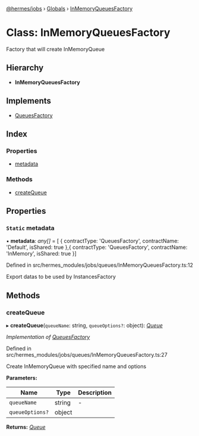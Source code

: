[@hermes/jobs](../README.md) › [Globals](../globals.md) › [InMemoryQueuesFactory](inmemoryqueuesfactory.md)

# Class: InMemoryQueuesFactory

Factory that will create InMemoryQueue

## Hierarchy

* **InMemoryQueuesFactory**

## Implements

* [QueuesFactory](../interfaces/queuesfactory.md)

## Index

### Properties

* [metadata](inmemoryqueuesfactory.md#static-metadata)

### Methods

* [createQueue](inmemoryqueuesfactory.md#createqueue)

## Properties

### `Static` metadata

▪ **metadata**: *any[]* = [ {
    contractType: 'QueuesFactory',
    contractName: 'Default',
    isShared: true
  },{
    contractType: 'QueuesFactory',
    contractName: 'InMemory',
    isShared: true
  }]

Defined in src/hermes_modules/jobs/queues/InMemoryQueuesFactory.ts:12

Export datas to be used by InstancesFactory

## Methods

###  createQueue

▸ **createQueue**(`queueName`: string, `queueOptions?`: object): *[Queue](queue.md)*

*Implementation of [QueuesFactory](../interfaces/queuesfactory.md)*

Defined in src/hermes_modules/jobs/queues/InMemoryQueuesFactory.ts:27

Create InMemoryQueue with specified name and options

**Parameters:**

Name | Type | Description |
------ | ------ | ------ |
`queueName` | string | - |
`queueOptions?` | object |   |

**Returns:** *[Queue](queue.md)*
